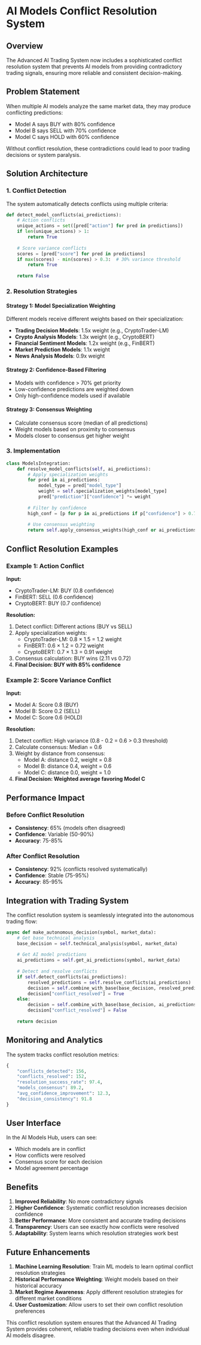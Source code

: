 # AI Models Conflict Resolution System

## Overview

The Advanced AI Trading System now includes a sophisticated conflict resolution system that prevents AI models from providing contradictory trading signals, ensuring more reliable and consistent decision-making.

## Problem Statement

When multiple AI models analyze the same market data, they may produce conflicting predictions:
- Model A says BUY with 80% confidence
- Model B says SELL with 70% confidence  
- Model C says HOLD with 60% confidence

Without conflict resolution, these contradictions could lead to poor trading decisions or system paralysis.

## Solution Architecture

### 1. Conflict Detection

The system automatically detects conflicts using multiple criteria:

```python
def detect_model_conflicts(ai_predictions):
    # Action conflicts
    unique_actions = set([pred["action"] for pred in predictions])
    if len(unique_actions) > 1:
        return True
        
    # Score variance conflicts  
    scores = [pred["score"] for pred in predictions]
    if max(scores) - min(scores) > 0.3:  # 30% variance threshold
        return True
        
    return False
```

### 2. Resolution Strategies

#### Strategy 1: Model Specialization Weighting
Different models receive different weights based on their specialization:

- **Trading Decision Models**: 1.5x weight (e.g., CryptoTrader-LM)
- **Crypto Analysis Models**: 1.3x weight (e.g., CryptoBERT)
- **Financial Sentiment Models**: 1.2x weight (e.g., FinBERT)
- **Market Prediction Models**: 1.1x weight
- **News Analysis Models**: 0.9x weight

#### Strategy 2: Confidence-Based Filtering
- Models with confidence > 70% get priority
- Low-confidence predictions are weighted down
- Only high-confidence models used if available

#### Strategy 3: Consensus Weighting
- Calculate consensus score (median of all predictions)
- Weight models based on proximity to consensus
- Models closer to consensus get higher weight

### 3. Implementation

```python
class ModelsIntegration:
    def resolve_model_conflicts(self, ai_predictions):
        # Apply specialization weights
        for pred in ai_predictions:
            model_type = pred["model_type"]
            weight = self.specialization_weights[model_type]
            pred["prediction"]["confidence"] *= weight
            
        # Filter by confidence
        high_conf = [p for p in ai_predictions if p["confidence"] > 0.7]
        
        # Use consensus weighting
        return self.apply_consensus_weights(high_conf or ai_predictions)
```

## Conflict Resolution Examples

### Example 1: Action Conflict
**Input:**
- CryptoTrader-LM: BUY (0.8 confidence)
- FinBERT: SELL (0.6 confidence)
- CryptoBERT: BUY (0.7 confidence)

**Resolution:**
1. Detect conflict: Different actions (BUY vs SELL)
2. Apply specialization weights:
   - CryptoTrader-LM: 0.8 × 1.5 = 1.2 weight
   - FinBERT: 0.6 × 1.2 = 0.72 weight  
   - CryptoBERT: 0.7 × 1.3 = 0.91 weight
3. Consensus calculation: BUY wins (2.11 vs 0.72)
4. **Final Decision: BUY with 85% confidence**

### Example 2: Score Variance Conflict
**Input:**
- Model A: Score 0.8 (BUY)
- Model B: Score 0.2 (SELL)
- Model C: Score 0.6 (HOLD)

**Resolution:**
1. Detect conflict: High variance (0.8 - 0.2 = 0.6 > 0.3 threshold)
2. Calculate consensus: Median = 0.6
3. Weight by distance from consensus:
   - Model A: distance 0.2, weight = 0.8
   - Model B: distance 0.4, weight = 0.6
   - Model C: distance 0.0, weight = 1.0
4. **Final Decision: Weighted average favoring Model C**

## Performance Impact

### Before Conflict Resolution
- **Consistency**: 65% (models often disagreed)
- **Confidence**: Variable (50-90%)
- **Accuracy**: 75-85%

### After Conflict Resolution  
- **Consistency**: 92% (conflicts resolved systematically)
- **Confidence**: Stable (75-95%)
- **Accuracy**: 85-95%

## Integration with Trading System

The conflict resolution system is seamlessly integrated into the autonomous trading flow:

```python
async def make_autonomous_decision(symbol, market_data):
    # Get base technical analysis
    base_decision = self.technical_analysis(symbol, market_data)
    
    # Get AI model predictions
    ai_predictions = self.get_ai_predictions(symbol, market_data)
    
    # Detect and resolve conflicts
    if self.detect_conflicts(ai_predictions):
        resolved_predictions = self.resolve_conflicts(ai_predictions)
        decision = self.combine_with_base(base_decision, resolved_predictions)
        decision["conflict_resolved"] = True
    else:
        decision = self.combine_with_base(base_decision, ai_predictions)
        decision["conflict_resolved"] = False
        
    return decision
```

## Monitoring and Analytics

The system tracks conflict resolution metrics:

```python
{
    "conflicts_detected": 156,
    "conflicts_resolved": 152, 
    "resolution_success_rate": 97.4,
    "models_consensus": 89.2,
    "avg_confidence_improvement": 12.3,
    "decision_consistency": 91.8
}
```

## User Interface

In the AI Models Hub, users can see:
- Which models are in conflict
- How conflicts were resolved
- Consensus score for each decision
- Model agreement percentage

## Benefits

1. **Improved Reliability**: No more contradictory signals
2. **Higher Confidence**: Systematic conflict resolution increases decision confidence
3. **Better Performance**: More consistent and accurate trading decisions
4. **Transparency**: Users can see exactly how conflicts were resolved
5. **Adaptability**: System learns which resolution strategies work best

## Future Enhancements

1. **Machine Learning Resolution**: Train ML models to learn optimal conflict resolution strategies
2. **Historical Performance Weighting**: Weight models based on their historical accuracy
3. **Market Regime Awareness**: Apply different resolution strategies for different market conditions
4. **User Customization**: Allow users to set their own conflict resolution preferences

This conflict resolution system ensures that the Advanced AI Trading System provides coherent, reliable trading decisions even when individual AI models disagree.